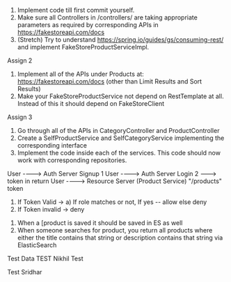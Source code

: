 1. Implement code till first commit yourself.
2. Make sure all Controllers in /controllers/ are taking appropriate parameters as required by corresponding APIs in https://fakestoreapi.com/docs
3. (Stretch) Try to understand https://spring.io/guides/gs/consuming-rest/ and implement FakeStoreProductServiceImpl.

Assign 2
1. Implement all of the APIs under Products at: https://fakestoreapi.com/docs (other than Limit Results and Sort Results)
2. Make your FakeStoreProductService not depend on RestTemplate at all. Instead of this it should depend on FakeStoreClient

Assign 3 
1. Go through all of the APIs in CategoryController and ProductController
2. Create a SelfProductService and SelfCategoryService implementing the corresponding interface
3. Implement the code inside each of the services. This code should now work with corresponding repositories.


User ----> Auth Server Signup 1
User ----> Auth Server Login 2 ---> token in return 
User ----> Resource Server (Product Service) "/products" token

1) If Token Valid -> 
   a) If role matches or not, If yes -- allow else deny
2) If Token invalid -> deny


1. When a [product is saved it should be saved in ES as well
2. When someone searches for product, you return all products where 
either the title contains that string 
or description contains that string via ElasticSearch

Test Data
TEST Nikhil
Test

Test
Sridhar 
